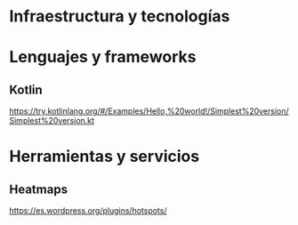 # Infraestructura y tecnologías

# Lenguajes y frameworks
## Kotlin
https://try.kotlinlang.org/#/Examples/Hello,%20world!/Simplest%20version/Simplest%20version.kt

# Herramientas y servicios
## Heatmaps
https://es.wordpress.org/plugins/hotspots/
